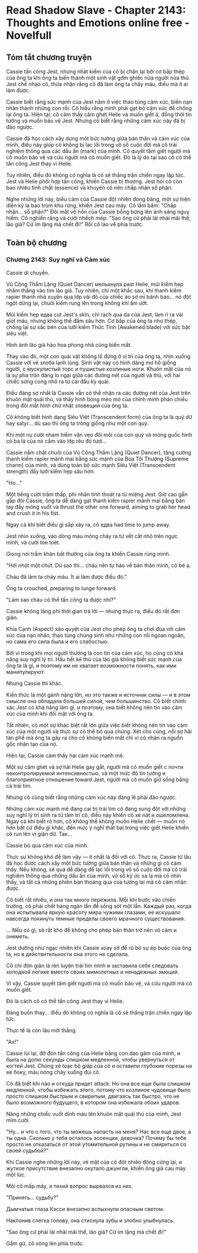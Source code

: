 # Read Shadow Slave - Chapter 2143: Thoughts and Emotions online free - Novelfull

## Tóm tắt chương truyện

Cassie tấn công Jest, nhưng nhát kiếm của cô bị chặn lại bởi cơ bắp thép của ông ta khi ông ta biến thành một sinh vật gớm ghiếc nửa người nửa thú. Jest chế nhạo cô, thừa nhận rằng cô đã làm ông ta chảy máu, điều mà ít ai làm được.

Cassie biết rằng sức mạnh của Jest nằm ở việc thao túng cảm xúc, biến nạn nhân thành những con rối. Cô hiểu rằng mình phải gạt bỏ cảm xúc để chống lại ông ta. Hiện tại, cô cảm thấy căm ghét Helie và muốn giết ả, đồng thời tin tưởng và muốn bảo vệ Jest. Nhưng cô biết rằng những cảm xúc này đã bị đảo ngược.

Cassie đã học cách xây dựng một bức tường giữa bản thân và cảm xúc của mình, điều này giúp cô không bị lạc lối trong vô số cuộc đời mà cô trải nghiệm thông qua các dấu ấn (mark) của mình. Cô quyết tâm giết người mà cô muốn bảo vệ và cứu người mà cô muốn giết. Đó là lý do tại sao cô có thể tấn công Jest thay vì Helie.

Tuy nhiên, điều đó không có nghĩa là cô sẽ thắng trận chiến ngay lập tức. Jest và Helie phối hợp tấn công, khiến Cassie bị thương. Jest hỏi cô còn bao nhiêu tinh chất (essence) và khuyên cô nên chấp nhận số phận.

Nghe những lời này, biểu cảm của Cassie đột nhiên đóng băng, một sự hiện diện kỳ lạ bao trùm khu rừng, khiến Jest cau mày. Cô lẩm bẩm: "Chấp nhận... số phận?" Đôi mắt vô hồn của Cassie bỗng bừng lên ánh sáng nguy hiểm. Cô nghiến răng và cười nhếch mép: "Sao ông cứ phải lải nhải mãi thế, lão già? Cứ im lặng mà chết đi!" Rồi cô lao về phía trước.

## Toàn bộ chương

### Chương 2143: Suy nghĩ và Cảm xúc

Cassie di chuyển.

Vũ Công Thầm Lặng (Quiet Dancer) мелькнула past Helie, mũi kiếm hẹp nhắm thẳng vào tim lão già. Tuy nhiên, chỉ một khắc sau, khi thanh kiếm rapier thanh nhã xuyên qua lớp vải đỏ của chiếc áo sơ mi bảnh bao... nó đột ngột dừng lại, chuôi kiếm rung lên trong không khí ẩm ướt.

Mũi kiếm hẹp едва cut Jest's skin, chỉ rạch qua da của Jest, làm rỉ ra vài giọt máu, nhưng không thể đâm sâu hơn. Cơ bắp của ông ta như thép, chống lại sự sắc bén của lưỡi kiếm Thức Tỉnh (Awakened blade) với sức bật siêu việt.

Hình ảnh lão già hào hoa phong nhã cũng biến mất.

Thay vào đó, một con quái vật khổng lồ đứng ở vị trí của ông ta, nhìn xuống Cassie với vẻ злоба lạnh lùng. Sinh vật này có hình dáng mơ hồ giống người, с мускулистый торс и пушистые козлиные ноги. Khuôn mặt của nó là sự pha trộn đáng lo ngại giữa các đường nét của người và thú, với hai chiếc sừng cong nhô ra từ cái đầu kỳ quái.

Điều đáng sợ nhất là Cassie vẫn có thể nhận ra các đường nét của Jest trên khuôn mặt quái thú, và thấy hình bóng méo mó của chính mình phản chiếu trong đôi mắt hình chữ nhật зловещий của ông ta.

Cô không biết hình dạng Siêu Việt (Transcendent form) của ông ta là quỷ dữ hay satyr... dù sao thì ông ta trông giống như một con quỷ.

Khi một nụ cười nham hiểm vặn vẹo đôi môi của con quỷ và móng guốc hình cỏ ba lá của nó cắm vào lớp rêu đỏ tươi...

Cassie nắm chặt chuôi của Vũ Công Thầm Lặng (Quiet Dancer), tăng cường thanh kiếm rapier mảnh mai bằng sức mạnh của Bùa Tối Thượng (Supreme charm) của mình, và dùng toàn bộ sức mạnh Siêu Việt (Transcendent strength) đẩy lưỡi kiếm hẹp sâu hơn.

"Ho..."

Một tiếng cười trầm thấp, phi nhân tính thoát ra từ miệng Jest. Giờ cao gần gấp đôi Cassie, ông ta dễ dàng gạt thanh kiếm rapier mảnh mai bằng bàn tay đầy móng vuốt và thrust the other one forward, aiming to grab her head and crush it in his fist.

Ngay cả khi biết điều gì sắp xảy ra, cô едва had time to jump away.

Jest nhìn xuống, vào dòng máu mỏng chảy ra từ vết cắt nhỏ trên ngực mình, và cười toe toét.

Giọng nói trầm khàn bất thường của ông ta khiến Cassie rùng mình.

"Hơi nhột một chút. Dù sao thì... cháu nên tự hào về bản thân mình, cô bé ạ.

Cháu đã làm ta chảy máu. Ít ai làm được điều đó."

Ông ta crouched, preparing to lunge forward.

"Làm sao cháu có thể tấn công ta được nhỉ?"

Cassie không lãng phí thời gian trả lời — nhưng thực ra, điều đó rất đơn giản.

Khía Cạnh (Aspect) xảo quyệt của Jest cho phép ông ta chơi đùa với cảm xúc của nạn nhân, thao túng chúng sinh như những con rối ngoan ngoãn, но сама его сила была и его слабостью.

Bởi vì trong khi mọi người thường là con tin của cảm xúc, họ cũng có khả năng suy nghĩ lý trí. Hầu hết kẻ thù của lão già không biết sức mạnh của ông ta là gì, и поэтому им не хватает возможности понять, как ими манипулируют.

Nhưng Cassie thì khác.

Kiến thức là một gánh nặng lớn, но это также и источник силы — и в этом смысле она обладала большей силой, чем большинство. Cô biết chính xác Jest có khả năng làm gì, и поэтому, она biết không nên tin vào cảm xúc của mình khi đối mặt với ông ta.

Tất nhiên, có một sự khác biệt rất lớn giữa việc biết không nên tin vào cảm xúc của một người và thực sự có thể bỏ qua chúng. Xét cho cùng, nỗi sợ hãi tàn phế mà ông ta gây ra cho cô không biến mất chỉ vì cô nhận ra nguồn gốc nhân tạo của nó.

Hiện tại, Cassie cảm thấy hai cảm xúc mạnh mẽ.

Một sự căm ghét và sợ hãi Helie gay gắt, người mà cô muốn giết с почти неконтролируемой интенсивностью, và một mức độ tin tưởng и благоприятное отношение toward Jest, người mà cô muốn giữ sống bằng cả trái tim.

Nhưng cô cũng biết rằng những cảm xúc này đáng lẽ phải đảo ngược.

Những cảm xúc mạnh mẽ đang cai trị trái tim cô đang xung đột với những suy nghĩ lý trí sinh ra từ tâm trí cô, điều này khiến cô xé nát и ошеломлена. Ngay cả khi biết rõ hơn, cô không thể không muốn Helie chết — muốn nó hơn bất cứ điều gì khác, đến mức ý nghĩ thất bại trong việc giết Helie khiến cô run lên vì giận dữ. Так…

Cassie bỏ qua cảm xúc của mình.

Thực sự không khó để làm vậy — ít nhất là đối với cô. Thực ra, Cassie từ lâu đã học được cách xây một bức tường giữa bản thân và những gì cô cảm thấy. Nếu không, sẽ quá dễ dàng để lạc lối trong vô số cuộc đời mà cô trải nghiệm thông qua những dấu ấn của mình, vô số ký ức xa lạ mà cô nhìn thấy, và tất cả những phiên bản thoáng qua của tương lai mà cô cảm nhận được.

Cô biết rất nhiều, и она так много пережила. Mỗi khi bước vào chiến trường, cô phải chết hàng ngàn lần để sống sót một lần. Каждый раз, когда она испытывала яркую красоту мира чужими глазами, ее искушало навсегда покинуть темные пределы своего мрачного существования.

... Nếu có gì, sẽ rất khó để không cho phép bản thân trở nên vô cảm и онеметь.

Jest dường như ngạc nhiên khi Cassie xoay sở để rũ bỏ sự ép buộc của ông ta, но в действительности она этого не сделала.

Cô chỉ đơn giản là rèn luyện trái tim mình и заставила себя следовать холодной логике вместо своих мимолетных и ненадежных эмоций.

Vì vậy, Cassie quyết tâm giết người mà cô muốn bảo vệ, và cứu người mà cô muốn giết.

Đó là cách cô có thể tấn công Jest thay vì Helie.

Đáng buồn thay... điều đó không có nghĩa là cô sẽ thắng trận chiến ngay lập tức.

Thực tế là còn lâu mới thắng.

"Ах!"

Cassie lùi lại, đỡ đòn tấn công của Helie bằng con dao găm của mình, и была на долю секунды слишком медленной, чтобы увернуться от когтей Jest. Chúng xé toạc bộ giáp của cô и оставили глубокие порезы на ее боку, máu nóng chảy xuống đùi cô.

Cô đã biết khi nào и откуда придет attack. Но она все еще была слишком медленной, чтобы избежать этого, потому что козлиное чудовище было просто слишком быстрым и свирепым, двигаясь так быстро, что не было возможного будущего, в котором она избежала обоих ударов.

Nâng những chiếc vuốt dính máu lên khuôn mặt quái thú của mình, Jest mỉm cười.

"Ну… и что с того, что ты можешь напасть на меня? Нас все еще двое, а ты одна. Сколько у тебя осталось эссенции, девочка? Почему бы тебе просто не отказаться от этой утомительной рутины и не смириться со своей судьбой?"

Khi Cassie nghe những lời này, vẻ mặt của cô đột nhiên đông cứng lại, и жуткое присутствие внезапно окутало джунгли, khiến ông già cau mày một lúc.

Môi cô mấp máy, и тихий вопрос вырвался из них.

"Принять… судьбу?"

Дымчатые глаза Кэсси внезапно вспыхнули опасным светом.

Наклонив слегка голову, она стиснула зубы и злобно улыбнулась.

"Sao ông cứ phải lải nhải mãi thế, lão già? Cứ im lặng mà chết đi!"

Gầm gừ, cô xông lên phía trước.